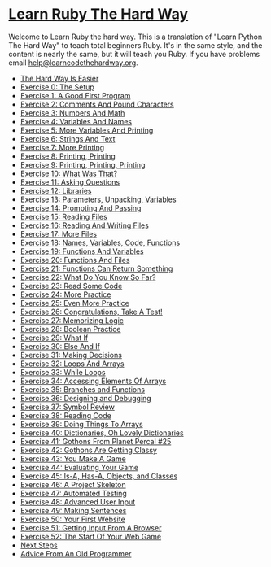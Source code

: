 # [Learn Ruby The Hard Way][1]

Welcome to Learn Ruby the hard way. This is a translation of "Learn Python The Hard Way" to teach total beginners Ruby. It's in the same style, and the content is nearly the same, but it will teach you Ruby. If you have problems email [help@learncodethehardway.org][2].

*   [The Hard Way Is Easier][3]
*   [Exercise 0: The Setup][4]
*   [Exercise 1: A Good First Program][5]
*   [Exercise 2: Comments And Pound Characters][6]
*   [Exercise 3: Numbers And Math][7]
*   [Exercise 4: Variables And Names][8]
*   [Exercise 5: More Variables And Printing][9]
*   [Exercise 6: Strings And Text][10]
*   [Exercise 7: More Printing][11]
*   [Exercise 8: Printing, Printing][12]
*   [Exercise 9: Printing, Printing, Printing][13]
*   [Exercise 10: What Was That?][14]
*   [Exercise 11: Asking Questions][15]
*   [Exercise 12: Libraries][16]
*   [Exercise 13: Parameters, Unpacking, Variables][17]
*   [Exercise 14: Prompting And Passing][18]
*   [Exercise 15: Reading Files][19]
*   [Exercise 16: Reading And Writing Files][20]
*   [Exercise 17: More Files][21]
*   [Exercise 18: Names, Variables, Code, Functions][22]
*   [Exercise 19: Functions And Variables][23]
*   [Exercise 20: Functions And Files][24]
*   [Exercise 21: Functions Can Return Something][25]
*   [Exercise 22: What Do You Know So Far?][26]
*   [Exercise 23: Read Some Code][27]
*   [Exercise 24: More Practice][28]
*   [Exercise 25: Even More Practice][29]
*   [Exercise 26: Congratulations, Take A Test!][30]
*   [Exercise 27: Memorizing Logic][31]
*   [Exercise 28: Boolean Practice][32]
*   [Exercise 29: What If][33]
*   [Exercise 30: Else And If][34]
*   [Exercise 31: Making Decisions][35]
*   [Exercise 32: Loops And Arrays][36]
*   [Exercise 33: While Loops][37]
*   [Exercise 34: Accessing Elements Of Arrays][38]
*   [Exercise 35: Branches and Functions][39]
*   [Exercise 36: Designing and Debugging][40]
*   [Exercise 37: Symbol Review][41]
*   [Exercise 38: Reading Code][42]
*   [Exercise 39: Doing Things To Arrays][43]
*   [Exercise 40: Dictionaries, Oh Lovely Dictionaries][44]
*   [Exercise 41: Gothons From Planet Percal #25][45]
*   [Exercise 42: Gothons Are Getting Classy][46]
*   [Exercise 43: You Make A Game][47]
*   [Exercise 44: Evaluating Your Game][48]
*   [Exercise 45: Is-A, Has-A, Objects, and Classes][49]
*   [Exercise 46: A Project Skeleton][50]
*   [Exercise 47: Automated Testing][51]
*   [Exercise 48: Advanced User Input][52]
*   [Exercise 49: Making Sentences][53]
*   [Exercise 50: Your First Website][54]
*   [Exercise 51: Getting Input From A Browser][55]
*   [Exercise 52: The Start Of Your Web Game][56]
*   [Next Steps][57]
*   [Advice From An Old Programmer][58]

 [1]: http://ruby.learncodethehardway.org/book/#learn-ruby-the-hard-way "Permalink to this headline"
 [2]: http://ruby.learncodethehardway.org/book/mailto:help%40learncodethehardway.org
 [3]: http://ruby.learncodethehardway.org/book/intro.html
 [4]: http://ruby.learncodethehardway.org/book/ex0.html
 [5]: http://ruby.learncodethehardway.org/book/ex1.html
 [6]: http://ruby.learncodethehardway.org/book/ex2.html
 [7]: http://ruby.learncodethehardway.org/book/ex3.html
 [8]: http://ruby.learncodethehardway.org/book/ex4.html
 [9]: http://ruby.learncodethehardway.org/book/ex5.html
 [10]: http://ruby.learncodethehardway.org/book/ex6.html
 [11]: http://ruby.learncodethehardway.org/book/ex7.html
 [12]: http://ruby.learncodethehardway.org/book/ex8.html
 [13]: http://ruby.learncodethehardway.org/book/ex9.html
 [14]: http://ruby.learncodethehardway.org/book/ex10.html
 [15]: http://ruby.learncodethehardway.org/book/ex11.html
 [16]: http://ruby.learncodethehardway.org/book/ex12.html
 [17]: http://ruby.learncodethehardway.org/book/ex13.html
 [18]: http://ruby.learncodethehardway.org/book/ex14.html
 [19]: http://ruby.learncodethehardway.org/book/ex15.html
 [20]: http://ruby.learncodethehardway.org/book/ex16.html
 [21]: http://ruby.learncodethehardway.org/book/ex17.html
 [22]: http://ruby.learncodethehardway.org/book/ex18.html
 [23]: http://ruby.learncodethehardway.org/book/ex19.html
 [24]: http://ruby.learncodethehardway.org/book/ex20.html
 [25]: http://ruby.learncodethehardway.org/book/ex21.html
 [26]: http://ruby.learncodethehardway.org/book/ex22.html
 [27]: http://ruby.learncodethehardway.org/book/ex23.html
 [28]: http://ruby.learncodethehardway.org/book/ex24.html
 [29]: http://ruby.learncodethehardway.org/book/ex25.html
 [30]: http://ruby.learncodethehardway.org/book/ex26.html
 [31]: http://ruby.learncodethehardway.org/book/ex27.html
 [32]: http://ruby.learncodethehardway.org/book/ex28.html
 [33]: http://ruby.learncodethehardway.org/book/ex29.html
 [34]: http://ruby.learncodethehardway.org/book/ex30.html
 [35]: http://ruby.learncodethehardway.org/book/ex31.html
 [36]: http://ruby.learncodethehardway.org/book/ex32.html
 [37]: http://ruby.learncodethehardway.org/book/ex33.html
 [38]: http://ruby.learncodethehardway.org/book/ex34.html
 [39]: http://ruby.learncodethehardway.org/book/ex35.html
 [40]: http://ruby.learncodethehardway.org/book/ex36.html
 [41]: http://ruby.learncodethehardway.org/book/ex37.html
 [42]: http://ruby.learncodethehardway.org/book/ex38.html
 [43]: http://ruby.learncodethehardway.org/book/ex39.html
 [44]: http://ruby.learncodethehardway.org/book/ex40.html
 [45]: http://ruby.learncodethehardway.org/book/ex41.html
 [46]: http://ruby.learncodethehardway.org/book/ex42.html
 [47]: http://ruby.learncodethehardway.org/book/ex43.html
 [48]: http://ruby.learncodethehardway.org/book/ex44.html
 [49]: http://ruby.learncodethehardway.org/book/ex45.html
 [50]: http://ruby.learncodethehardway.org/book/ex46.html
 [51]: http://ruby.learncodethehardway.org/book/ex47.html
 [52]: http://ruby.learncodethehardway.org/book/ex48.html
 [53]: http://ruby.learncodethehardway.org/book/ex49.html
 [54]: http://ruby.learncodethehardway.org/book/ex50.html
 [55]: http://ruby.learncodethehardway.org/book/ex51.html
 [56]: http://ruby.learncodethehardway.org/book/ex52.html
 [57]: http://ruby.learncodethehardway.org/book/next.html
 [58]: http://ruby.learncodethehardway.org/book/advice.html
